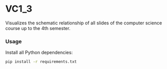 # VC1_3

Visualizes the schematic relationship of all slides of the computer science course up to the 4th semester.

### Usage

Install all Python dependencies:

```bash
pip install -r requirements.txt
```
